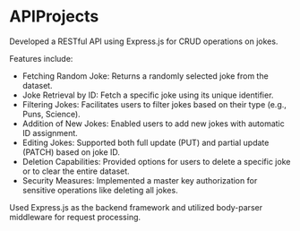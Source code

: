 # APIProjects

<p>Developed a RESTful API using Express.js for CRUD operations on jokes.</p>
<p>Features include:</p>
<ul>
  <li>Fetching Random Joke: Returns a randomly selected joke from the dataset.</li>
  <li>Joke Retrieval by ID: Fetch a specific joke using its unique identifier.</li>
  <li>Filtering Jokes: Facilitates users to filter jokes based on their type (e.g., Puns, Science).</li>
  <li>Addition of New Jokes: Enabled users to add new jokes with automatic ID assignment.</li>
  <li>Editing Jokes: Supported both full update (PUT) and partial update (PATCH) based on joke ID.</li>
  <li>Deletion Capabilities: Provided options for users to delete a specific joke or to clear the entire dataset. </li>
  <li>Security Measures: Implemented a master key authorization for sensitive operations like deleting all jokes. </li>
</ul>
<p>Used Express.js as the backend framework and utilized body-parser middleware for request processing.</p>
